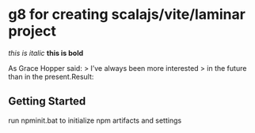 # g8 for creating scalajs/vite/laminar project
<i>this is italic</i>
<b>this is bold</b>

As Grace Hopper said: > I’ve always been more interested > in the future than in the present.Result:

<h2>Getting Started</h2>
run npminit.bat to initialize npm artifacts and settings
